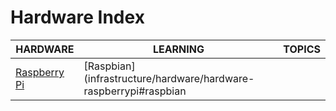 # Hardware Index

|HARDWARE|LEARNING|TOPICS|
|---|---|---|
|[Raspberry Pi](infrastructure/hardware/hardware-raspberrypi)|[Raspbian](infrastructure/hardware/hardware-raspberrypi#raspbian||